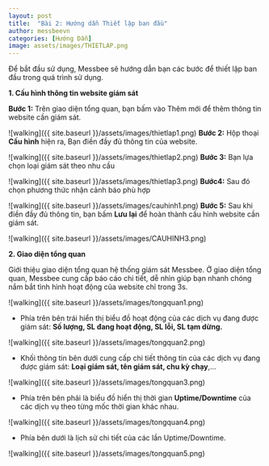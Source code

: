 ```yaml
---
layout: post
title:  "Bài 2: Hướng dẫn Thiết lập ban đầu"
author: messbeevn
categories: [Hướng Dẫn]
image: assets/images/THIETLAP.png
---
```

Để bắt đầu sử dụng, Messbee sẽ hướng dẫn bạn các bước để thiết lập ban đầu trong quá trình sử dụng.

**1. Cấu hình thông tin website giám sát**

**Bước 1:** Trên giao diện tổng quan, bạn bấm vào Thêm mới để thêm thông tin website cần giám sát.

![walking]({{ site.baseurl }}/assets/images/thietlap1.png)
**Bước 2:** Hộp thoại **Cấu hình** hiện ra, Bạn điền đầy đủ thông tin của website.

![walking]({{ site.baseurl }}/assets/images/thietlap2.png)
**Bước 3:** Bạn lựa chọn loại giám sát theo nhu cầu

![walking]({{ site.baseurl }}/assets/images/thietlap3.png)
**Bước4:** Sau đó chọn phương thức nhận cảnh báo phù hợp

![walking]({{ site.baseurl }}/assets/images/cauhinh1.png)
**Bước 5:** Sau khi điền đầy đủ thông tin, bạn bấm **Lưu lại** để hoàn thành cấu hình website cần giám sát.

![walking]({{ site.baseurl }}/assets/images/CAUHINH3.png)

**2. Giao diện tổng quan**

Giới thiệu giao diện tổng quan hệ thống giám sát Messbee.
Ở giao diện tổng quan, Messbee cung cấp báo cáo chi tiết, dễ nhìn giúp bạn nhanh chóng nắm bắt tình hình hoạt động của website chỉ trong 3s.

![walking]({{ site.baseurl }}/assets/images/tongquan1.png)

- Phía trên bên trái hiển thị biểu đồ hoạt động của các dịch vụ đang được giám sát: **Số lượng, SL đang hoạt động, SL lỗi, SL tạm dừng.**

![walking]({{ site.baseurl }}/assets/images/tongquan2.png)

- Khối thông tin bên dưới cung cấp chi tiết thông tin của các dịch vụ đang được giám sát: **Loại giám sát, tên giám sát, chu kỳ chạy**,...

![walking]({{ site.baseurl }}/assets/images/tongquan3.png)

- Phía trên bên phải là biểu đồ hiển thị thời gian **Uptime/Downtime** của các dịch vụ theo từng mốc thời gian khác nhau.

![walking]({{ site.baseurl }}/assets/images/tongquan4.png)

- Phía bên dưới là lịch sử chi tiết của các lần Uptime/Downtime.

![walking]({{ site.baseurl }}/assets/images/tongquan5.png)
